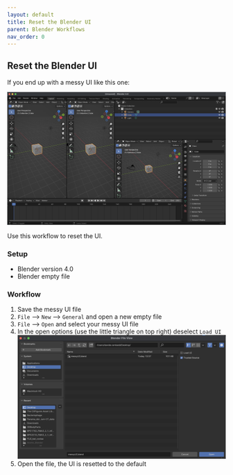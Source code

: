 ```yaml
---
layout: default
title: Reset the Blender UI
parent: Blender Workflows
nav_order: 0
---
```


## Reset the Blender UI

If you end up with a messy UI like this one:

![MessyUI](../../assets/images/MessyUI.png)

Use this workflow to reset the UI.

### Setup

 * Blender version 4.0
 * Blender empty file

### Workflow

1. Save the messy UI file
2. `File` --> `New` --> `General` and open a new empty file 
3. `File` --> `Open` and select your messy UI file
4. In the open options (use the little triangle on top right) deselect `Load UI` 
    ![Open_LoadUI](../../assets/images/Open_LoadUI.png)
5. Open the file, the UI is resetted to the default